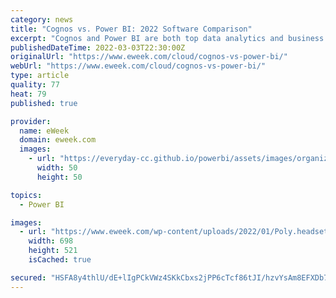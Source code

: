 ```yaml
---
category: news
title: "Cognos vs. Power BI: 2022 Software Comparison"
excerpt: "Cognos and Power BI are both top data analytics and business intelligence platforms. We compare features to help you choose which is best for your business. IBM Cognos Analytics and Microsoft ..."
publishedDateTime: 2022-03-03T22:30:00Z
originalUrl: "https://www.eweek.com/cloud/cognos-vs-power-bi/"
webUrl: "https://www.eweek.com/cloud/cognos-vs-power-bi/"
type: article
quality: 77
heat: 79
published: true

provider:
  name: eWeek
  domain: eweek.com
  images:
    - url: "https://everyday-cc.github.io/powerbi/assets/images/organizations/eweek.com-50x50.jpg"
      width: 50
      height: 50

topics:
  - Power BI

images:
  - url: "https://www.eweek.com/wp-content/uploads/2022/01/Poly.headset-1.jpg"
    width: 698
    height: 521
    isCached: true

secured: "HSFA8y4thlU/dE+lIgPCkVWz4SKkCbxs2jPP6cTcf86tJI/hzvYsAm8EFXDb7+x/VKo4ZF2SQ/3U1NkipwbV5Yr+73NXVLGyI5wesCXcg21JOAJ5zSb/1gJiTCX2/oD3k7md/z9SiaJoAt9TWoBR/+eCPP11+HBnrMNTQIRREgzEuisZLL/Af6lJGbCdNbypqxO1nN9fN7c9yMKCx50Om+wZeVBAmLLO9AX23HvplOVl4f2+jn6m6NIC/2yjTQEIsUik/nqJBR43Z3k5Gh1LiH08gzKUDas0TPn/8fgYpVYzOK42uS27mF+eYvRxUay4BZTzZTGUWHIMj+KJW+VflYuf3u8z26V0tlgmqv1E0Vk=;DecDNAUF0k8OXMFkt6Ggfg=="
---
```


